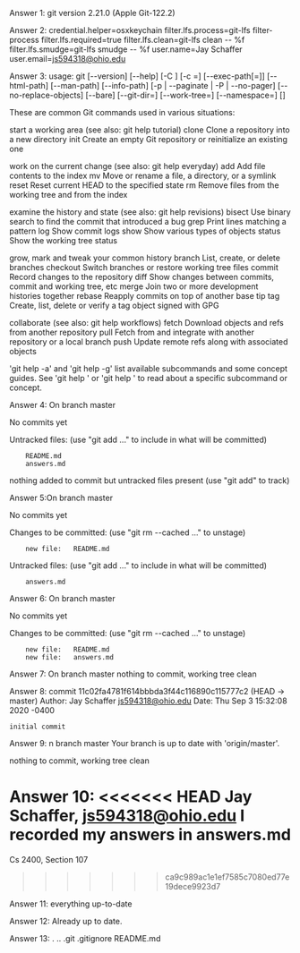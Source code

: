 Answer 1: git version 2.21.0 (Apple Git-122.2)


Answer 2: credential.helper=osxkeychain
filter.lfs.process=git-lfs filter-process
filter.lfs.required=true
filter.lfs.clean=git-lfs clean -- %f
filter.lfs.smudge=git-lfs smudge -- %f
user.name=Jay Schaffer
user.email=js594318@ohio.edu


Answer 3: usage: git [--version] [--help] [-C <path>] [-c <name>=<value>]
           [--exec-path[=<path>]] [--html-path] [--man-path] [--info-path]
           [-p | --paginate | -P | --no-pager] [--no-replace-objects] [--bare]
           [--git-dir=<path>] [--work-tree=<path>] [--namespace=<name>]
           <command> [<args>]

These are common Git commands used in various situations:

start a working area (see also: git help tutorial)
   clone      Clone a repository into a new directory
   init       Create an empty Git repository or reinitialize an existing one

work on the current change (see also: git help everyday)
   add        Add file contents to the index
   mv         Move or rename a file, a directory, or a symlink
   reset      Reset current HEAD to the specified state
   rm         Remove files from the working tree and from the index

examine the history and state (see also: git help revisions)
   bisect     Use binary search to find the commit that introduced a bug
   grep       Print lines matching a pattern
   log        Show commit logs
   show       Show various types of objects
   status     Show the working tree status

grow, mark and tweak your common history
   branch     List, create, or delete branches
   checkout   Switch branches or restore working tree files
   commit     Record changes to the repository
   diff       Show changes between commits, commit and working tree, etc
   merge      Join two or more development histories together
   rebase     Reapply commits on top of another base tip
   tag        Create, list, delete or verify a tag object signed with GPG

collaborate (see also: git help workflows)
   fetch      Download objects and refs from another repository
   pull       Fetch from and integrate with another repository or a local branch
   push       Update remote refs along with associated objects

'git help -a' and 'git help -g' list available subcommands and some
concept guides. See 'git help <command>' or 'git help <concept>'
to read about a specific subcommand or concept.


Answer 4: On branch master

No commits yet

Untracked files:
  (use "git add <file>..." to include in what will be committed)

        README.md
        answers.md

nothing added to commit but untracked files present (use "git add" to track)


Answer 5:On branch master

No commits yet

Changes to be committed:
  (use "git rm --cached <file>..." to unstage)

        new file:   README.md

Untracked files:
  (use "git add <file>..." to include in what will be committed)

        answers.md


Answer 6: On branch master

No commits yet

Changes to be committed:
  (use "git rm --cached <file>..." to unstage)

        new file:   README.md
        new file:   answers.md


Answer 7: On branch master
nothing to commit, working tree clean

Answer 8: commit 11c02fa4781f614bbbda3f44c116890c115777c2 (HEAD -> master)
Author: Jay Schaffer <js594318@ohio.edu>
Date:   Thu Sep 3 15:32:08 2020 -0400

    initial commit

Answer 9: n branch master
Your branch is up to date with 'origin/master'.

nothing to commit, working tree clean

Answer 10: <<<<<<< HEAD
Jay Schaffer, js594318@ohio.edu
I recorded my answers in answers.md
=======
Cs 2400, Section 107
>>>>>>> ca9c989ac1e1ef7585c7080ed77e19dece9923d7

Answer 11: everything up-to-date


Answer 12: Already up to date.


Answer 13: .               ..              .git            .gitignore      README.md
